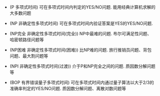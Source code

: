 - (P 多项式时间) 可在多项式时间内判定的YES/NO问题. 能用经典计算机求解的大多数问题
- (NP 非确定性多项式时间) 可在多项式时间内验证答案是YES的YES/NO问题.
- (NP完全 非确定性多项式时间(完全)) NP中最难的问题. 布尔可满足性问题、哈密顿路径问题等
- (NP困难 非确定性多项式时间(困难)) 比NP难的问题. 旅行推销员问题、背包问题、最大割问题等
- (NPI 非确定性多项式时间(过渡)) 介于P和NP完全之间的问题. 质因数分解问题等

- (BOP 有界错误量子多项式时间) 可在多项式时间内通过量子算法以大于2/3的准确率判定的YES/NO问题. 质因数分解问题、离散对数问题等